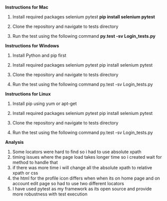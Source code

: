 **Instructions for Mac**
1. Install required packages selenium pytest
   **pip install selenium pytest**
   
2. Clone the repository and navigate to tests directory
3. Run the test using the following command
   **py.test -sv Login_tests.py**
   
   
**Instructions for Windows**
1. Install Python and pip first
2. Install required packages selenium pytest
   pip install selenium pytest
   
3. Clone the repository and navigate to tests directory
4. Run the test using the following command
   py.test -sv Login_tests.py
   
   
**Instructions for Linux**
1. Install pip using yum or apt-get
2. Install required packages selenium pytest
   pip install selenium pytest
   
3. Clone the repository and navigate to tests directory
4. Run the test using the following command
   py.test -sv Login_tests.py
   

**Analysis**

1. Some locators were hard to find so i had to use absolute xpath
2. timing issues where the page load takes longer time so i created wait for method to handle that
3. if there was more time i will change all the absolute xpath to relative xpath or css
4. the html for the profile icon differs when when its on home page and on account edit page so had to use two different locators
5. I have used pytest as my framework as its open source and provide more robustness with test execution


   

